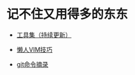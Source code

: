 <meta http-equiv="Content-Type" content="text/html; charset=utf-8">

# 记不住又用得多的东东

* <a href="工具集（持续更新）.md">工具集（持续更新）</a>

* <a href="懒人VIM技巧.md">懒人VIM技巧</a>

* <a href="git命令摘录.md">git命令摘录</a>

